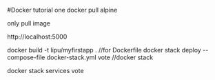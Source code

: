 #Docker tutorial one 
docker pull alpine
 
only pull image 


http://localhost:5000

docker build -t lipu/myfirstapp .   //for Dockerfile 
docker stack deploy --compose-file docker-stack.yml vote  //docker stack 

docker stack services vote
